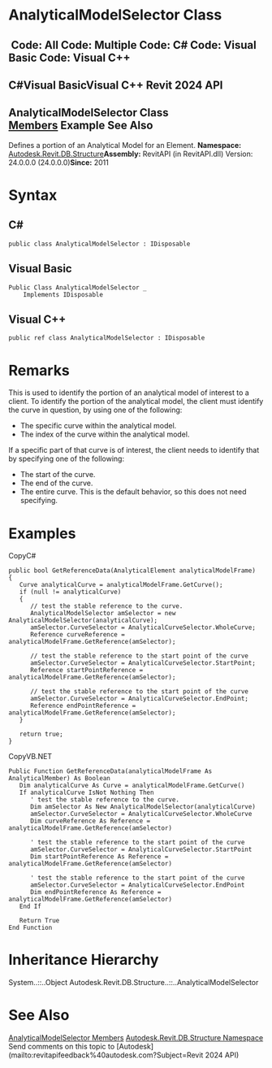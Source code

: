 # AnalyticalModelSelector Class

﻿
 Code: All Code: Multiple Code: C# Code: Visual Basic Code: Visual C++   
---  
C#Visual BasicVisual C++
Revit 2024 API  
---  
AnalyticalModelSelector Class  
[Members](20bb836a-e633-2813-f6bc-ba68b4e71f2d.md "AnalyticalModelSelector Members") Example See Also  
---  
Defines a portion of an Analytical Model for an Element. 
**Namespace:** [Autodesk.Revit.DB.Structure](d586b341-f687-9d90-e96d-255806b7d4fc.md "Autodesk.Revit.DB.Structure Namespace")**Assembly:** RevitAPI (in RevitAPI.dll) Version: 24.0.0.0 (24.0.0.0)**Since:** 2011 
# Syntax
C#  
---  
```text
public class AnalyticalModelSelector : IDisposable
```
  
Visual Basic  
---  
```text
Public Class AnalyticalModelSelector _
	Implements IDisposable
```
  
Visual C++  
---  
```text
public ref class AnalyticalModelSelector : IDisposable
```
  
# Remarks
This is used to identify the portion of an analytical model of interest to a client. To identify the portion of the analytical model, the client must identify the curve in question, by using one of the following: 
  * The specific curve within the analytical model.
  * The index of the curve within the analytical model.

If a specific part of that curve is of interest, the client needs to identify that by specifying one of the following: 
  * The start of the curve.
  * The end of the curve.
  * The entire curve. This is the default behavior, so this does not need specifying.

# Examples
CopyC#
```text
public bool GetReferenceData(AnalyticalElement analyticalModelFrame)
{
   Curve analyticalCurve = analyticalModelFrame.GetCurve();
   if (null != analyticalCurve)
   {
      // test the stable reference to the curve.
      AnalyticalModelSelector amSelector = new AnalyticalModelSelector(analyticalCurve);
      amSelector.CurveSelector = AnalyticalCurveSelector.WholeCurve;
      Reference curveReference = analyticalModelFrame.GetReference(amSelector);

      // test the stable reference to the start point of the curve
      amSelector.CurveSelector = AnalyticalCurveSelector.StartPoint;
      Reference startPointReference = analyticalModelFrame.GetReference(amSelector);

      // test the stable reference to the start point of the curve
      amSelector.CurveSelector = AnalyticalCurveSelector.EndPoint;
      Reference endPointReference = analyticalModelFrame.GetReference(amSelector);
   }

   return true;
}
```

CopyVB.NET
```text
Public Function GetReferenceData(analyticalModelFrame As AnalyticalMember) As Boolean
   Dim analyticalCurve As Curve = analyticalModelFrame.GetCurve()
   If analyticalCurve IsNot Nothing Then
      ' test the stable reference to the curve.
      Dim amSelector As New AnalyticalModelSelector(analyticalCurve)
      amSelector.CurveSelector = AnalyticalCurveSelector.WholeCurve
      Dim curveReference As Reference = analyticalModelFrame.GetReference(amSelector)

      ' test the stable reference to the start point of the curve
      amSelector.CurveSelector = AnalyticalCurveSelector.StartPoint
      Dim startPointReference As Reference = analyticalModelFrame.GetReference(amSelector)

      ' test the stable reference to the start point of the curve
      amSelector.CurveSelector = AnalyticalCurveSelector.EndPoint
      Dim endPointReference As Reference = analyticalModelFrame.GetReference(amSelector)
   End If

   Return True
End Function
```

# Inheritance Hierarchy
System..::..Object Autodesk.Revit.DB.Structure..::..AnalyticalModelSelector
# See Also
[AnalyticalModelSelector Members](20bb836a-e633-2813-f6bc-ba68b4e71f2d.md "AnalyticalModelSelector Members")
[Autodesk.Revit.DB.Structure Namespace](d586b341-f687-9d90-e96d-255806b7d4fc.md "Autodesk.Revit.DB.Structure Namespace")
Send comments on this topic to [Autodesk](mailto:revitapifeedback%40autodesk.com?Subject=Revit 2024 API)